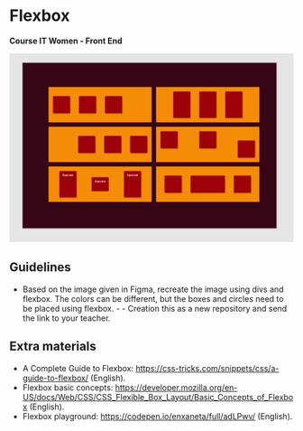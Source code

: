 # Flexbox
<b> Course IT Women - Front End </b>
<p align="center">
  <img src="https://github.com/glauciabierwagen/flexbox-test/blob/main/images/readmeimage.png"/>
</p>

## Guidelines
- Based on the image given in Figma, recreate the image using divs and flexbox. The colors can be different, but the boxes and circles need to be placed using flexbox. -  - Creation this as a new repository and send the link to your teacher. 

## Extra materials 

- A Complete Guide to Flexbox: https://css-tricks.com/snippets/css/a-guide-to-flexbox/ (English).
- Flexbox basic concepts: https://developer.mozilla.org/en-US/docs/Web/CSS/CSS_Flexible_Box_Layout/Basic_Concepts_of_Flexbox (English).
- Flexbox playground: https://codepen.io/enxaneta/full/adLPwv/ (English).

